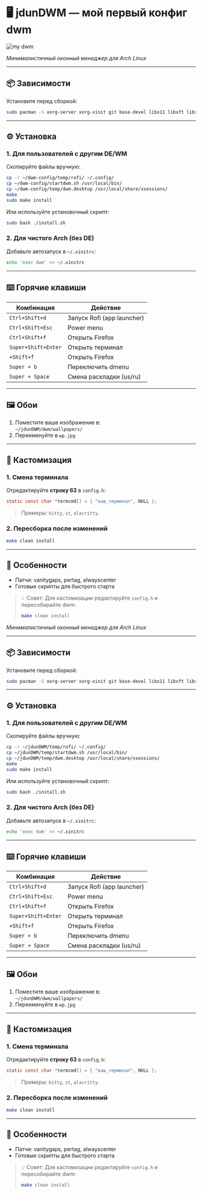 # 🖥️ jdunDWM — мой первый конфиг dwm

![my dwm](~/dwm-config/image.png)

*Минималистичный оконный менеджер для Arch Linux*

---

## 📦 Зависимости
Установите перед сборкой:
```bash
sudo pacman -S xorg-server xorg-xinit git base-devel libx11 libxft libxinerama freetype2 fontconfig rofi firefox
```


---

## ⚙️ Установка

### 1. Для пользователей с другим DE/WM
Скопируйте файлы вручную:
```bash
cp -r ~/dwm-config/temp/rofi/ ~/.config/
cp ~/dwm-config/startdwm.sh /usr/local/bin/
cp ~/dwm-config/temp/dwm.desktop /usr/local/share/xsessions/
make
sudo make install
```

Или используйте установочный скрипт:
```bash
sudo bash ./install.sh
```

### 2. Для чистого Arch (без DE)
Добавьте автозапуск в `~/.xinitrc`:
```bash
echo 'exec dwm' >> ~/.xinitrc
```

---

## ⌨️ Горячие клавиши
| Комбинация         | Действие                     |
|--------------------|-----------------------------|
| `Ctrl+Shift+d`     | Запуск Rofi (app launcher)  |
| `Ctrl+Shift+Esc`   | Power menu                  |
| `Ctrl+Shift+f`     | Открыть Firefox            |
| `Super+Shift+Enter` | Открыть терминал|
| `+Shift+f`     | Открыть Firefox            |
| `Super + b`  | Переключить dmenu          |
| `Super + Space`    | Смена раскладки (us/ru)    |

---

## 🖼️ Обои
1. Поместите ваше изображение в:  
   `~/jdunDWM/dwm/wallpapers/`
2. Переименуйте в `wp.jpg`

---

## 🔧 Кастомизация
### 1. Смена терминала
Отредактируйте **строку 63** в `config.h`:
```c
static const char *termcmd[] = { "ваш_терминал", NULL };
```
> Примеры:  `kitty`, `st`, `alacritty`.

### 2. Пересборка после изменений
```bash
make clean install
```
---
## 🔧 Особенности
- Патчи: vanitygaps, pertag, alwayscenter
- Готовые скрипты для быстрого старта

> 💡 Совет: Для кастомизации редактируйте `config.h` и пересобирайте dwm:
> ```bash
> make clean install
> ```
*Минималистичный оконный менеджер для Arch Linux*

---

## 📦 Зависимости
Установите перед сборкой:
```bash
sudo pacman -S xorg-server xorg-xinit git base-devel libx11 libxft libxinerama freetype2 fontconfig rofi firefox
```


---

## ⚙️ Установка

### 1. Для пользователей с другим DE/WM
Скопируйте файлы вручную:
```bash
cp -r ~/jdunDWM/temp/rofi/ ~/.config/
cp ~/jdunDWM/temp/startdwm.sh /usr/local/bin/
cp ~/jdunDWM/temp/dwm.desktop /usr/local/share/xsessions/
make
sudo make install
```

Или используйте установочный скрипт:
```bash
sudo bash ./install.sh
```

### 2. Для чистого Arch (без DE)
Добавьте автозапуск в `~/.xinitrc`:
```bash
echo 'exec dwm' >> ~/.xinitrc
```

---

## ⌨️ Горячие клавиши
| Комбинация         | Действие                     |
|--------------------|-----------------------------|
| `Ctrl+Shift+d`     | Запуск Rofi (app launcher)  |
| `Ctrl+Shift+Esc`   | Power menu                  |
| `Ctrl+Shift+f`     | Открыть Firefox            |
| `Super+Shift+Enter` | Открыть терминал|
| `+Shift+f`     | Открыть Firefox            |
| `Super + b`  | Переключить dmenu          |
| `Super + Space`    | Смена раскладки (us/ru)    |

---

## 🖼️ Обои
1. Поместите ваше изображение в:  
   `~/jdunDWM/dwm/wallpapers/`
2. Переименуйте в `wp.jpg`

---

## 🔧 Кастомизация
### 1. Смена терминала
Отредактируйте **строку 63** в `config.h`:
```c
static const char *termcmd[] = { "ваш_терминал", NULL };
```
> Примеры:  `kitty`, `st`, `alacritty`.

### 2. Пересборка после изменений
```bash
make clean install
```
---
## 🔧 Особенности
- Патчи: vanitygaps, pertag, alwayscenter
- Готовые скрипты для быстрого старта

> 💡 Совет: Для кастомизации редактируйте `config.h` и пересобирайте dwm:
> ```bash
> make clean install
> ```
